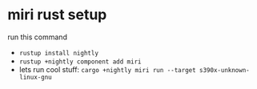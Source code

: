 # miri rust setup

run this command
- `rustup install nightly`
- `rustup +nightly component add miri`
- lets run cool stuff: `cargo +nightly miri run --target s390x-unknown-linux-gnu`
